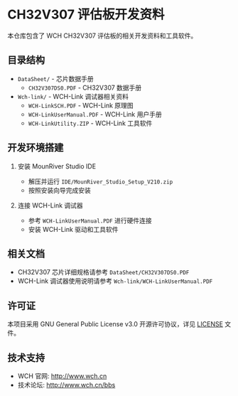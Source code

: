 # CH32V307 评估板开发资料

本仓库包含了 WCH CH32V307 评估板的相关开发资料和工具软件。

## 目录结构

- `DataSheet/` - 芯片数据手册
  - `CH32V307DS0.PDF` - CH32V307 数据手册
- `Wch-link/` - WCH-Link 调试器相关资料
  - `WCH-LinkSCH.PDF` - WCH-Link 原理图
  - `WCH-LinkUserManual.PDF` - WCH-Link 用户手册
  - `WCH-LinkUtility.ZIP` - WCH-Link 工具软件

## 开发环境搭建

1. 安装 MounRiver Studio IDE
   - 解压并运行 `IDE/MounRiver_Studio_Setup_V210.zip`
   - 按照安装向导完成安装

2. 连接 WCH-Link 调试器
   - 参考 `WCH-LinkUserManual.PDF` 进行硬件连接
   - 安装 WCH-Link 驱动和工具软件

## 相关文档

- CH32V307 芯片详细规格请参考 `DataSheet/CH32V307DS0.PDF`
- WCH-Link 调试器使用说明请参考 `Wch-link/WCH-LinkUserManual.PDF`

## 许可证

本项目采用 GNU General Public License v3.0 开源许可协议，详见 [LICENSE](LICENSE.md) 文件。

## 技术支持

- WCH 官网: http://www.wch.cn
- 技术论坛: http://www.wch.cn/bbs